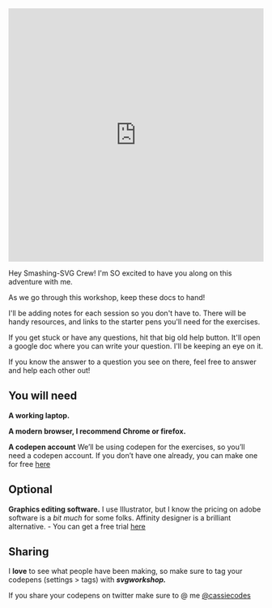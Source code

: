 <iframe height="500" style="width: 100%;" scrolling="no" title="SVG" src="https://codepen.io/cassie-codes/embed/12688828d2fcfc51965a94ef33b1f9a9?height=265&theme-id=light&default-tab=result" frameborder="no" loading="lazy" allowtransparency="true" allowfullscreen="true">
  See the Pen <a href='https://codepen.io/cassie-codes/pen/12688828d2fcfc51965a94ef33b1f9a9'>SVG</a> by Cassie Evans
  (<a href='https://codepen.io/cassie-codes'>@cassie-codes</a>) on <a href='https://codepen.io'>CodePen</a>.
</iframe>

Hey Smashing-SVG Crew! I'm SO excited to have you along on this adventure with me.

As we go through this workshop, keep these docs to hand!

I'll be adding notes for each session so you don't have to.
There will be handy resources, and links to the starter pens you'll need for the exercises.

If you get stuck or have any questions, hit that big old help button. It'll open a google doc where you can write your question. I'll be keeping an eye on it.

If you know the answer to a question you see on there, feel free to answer and help each other out!

## You will need

**A working laptop.**

**A modern browser, I recommend Chrome or firefox.**

**A codepen account** We’ll be using codepen for the exercises, so you’ll need a codepen account. If you don’t have one already, you can make one for free [here](https://codepen.io/)

## Optional

**Graphics editing software.** I use Illustrator, but I know the pricing on adobe software is a _bit much_ for some folks. Affinity designer is a brilliant alternative. - You can get a free trial [here](https://affinity.serif.com/en-gb/designer/#buy)

## Sharing <!-- {docsify-ignore} -->

I **love** to see what people have been making, so make sure to tag your codepens (settings > tags) with **_svgworkshop._**

If you share your codepens on twitter make sure to @ me [@cassiecodes](https://twitter.com/cassiecodes)

<!-- **Slack** If you have questions, get stuck during an exercise or want to share what you're working on, [this is the place!](https://join.slack.com/t/svg-animation/shared_invite/enQtOTU2MjM2MTUyNDcwLThkZDFiZTBhNzE4Mzc5YjAzODU0MzRmMDRjMzFiNGVjNmUxYTI1Njk5NTk3N2FjZWE3ZjQ4ZDA3MjdmMDU3OWQ) I'll be keeping this slack channel running after the workshop too. So _hopefully_ we'll get a little creative community going.

 -->
